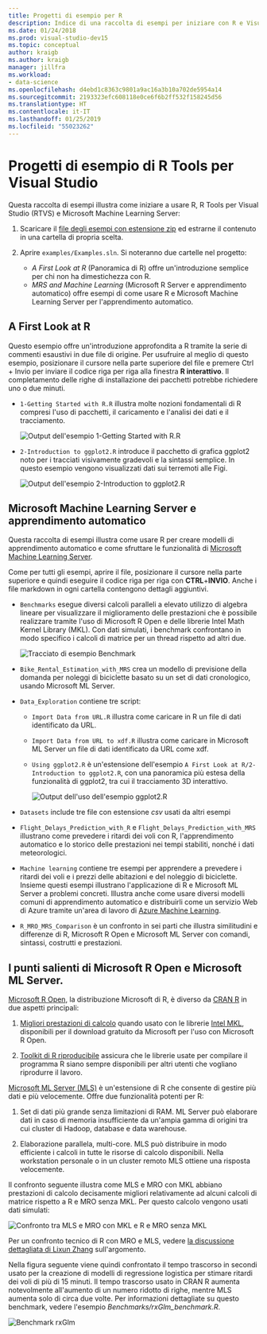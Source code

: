 ```yaml
---
title: Progetti di esempio per R
description: Indice di una raccolta di esempi per iniziare con R e Visual Studio.
ms.date: 01/24/2018
ms.prod: visual-studio-dev15
ms.topic: conceptual
author: kraigb
ms.author: kraigb
manager: jillfra
ms.workload:
- data-science
ms.openlocfilehash: d4ebd1c8363c9801a9ac16a3b10a702de5954a14
ms.sourcegitcommit: 2193323efc608118e0ce6f6b2ff532f158245d56
ms.translationtype: HT
ms.contentlocale: it-IT
ms.lasthandoff: 01/25/2019
ms.locfileid: "55023262"
---
```

# <a name="r-tools-for-visual-studio-sample-projects"></a>Progetti di esempio di R Tools per Visual Studio

Questa raccolta di esempi illustra come iniziare a usare R, R Tools per Visual Studio (RTVS) e Microsoft Machine Learning Server:

1. Scaricare il [file degli esempi con estensione zip](https://github.com/Microsoft/RTVS-docs/archive/master.zip) ed estrarne il contenuto in una cartella di propria scelta.
1. Aprire `examples/Examples.sln`. Si noteranno due cartelle nel progetto:

    - *A First Look at R* (Panoramica di R) offre un'introduzione semplice per chi non ha dimestichezza con R.
    - *MRS and Machine Learning* (Microsoft R Server e apprendimento automatico) offre esempi di come usare R e Microsoft Machine Learning Server per l'apprendimento automatico.

## <a name="a-first-look-at-r"></a>A First Look at R

Questo esempio offre un'introduzione approfondita a R tramite la serie di commenti esaustivi in due file di origine. Per usufruire al meglio di questo esempio, posizionare il cursore nella parte superiore del file e premere Ctrl + Invio per inviare il codice riga per riga alla finestra **R interattivo**. Il completamento delle righe di installazione dei pacchetti potrebbe richiedere uno o due minuti.

- `1-Getting Started with R.R` illustra molte nozioni fondamentali di R compresi l'uso di pacchetti, il caricamento e l'analisi dei dati e il tracciamento.

    ![Output dell'esempio 1-Getting Started with R.R](media/samples-getting-started-output.png)

- `2-Introduction to ggplot2.R` introduce il pacchetto di grafica ggplot2 noto per i tracciati visivamente gradevoli e la sintassi semplice. In questo esempio vengono visualizzati dati sui terremoti alle Figi.

    ![Output dell'esempio 2-Introduction to ggplot2.R](media/samples-ggplot-output.png)

## <a name="microsoft-machine-learning-server-and-machine-learning"></a>Microsoft Machine Learning Server e apprendimento automatico

Questa raccolta di esempi illustra come usare R per creare modelli di apprendimento automatico e come sfruttare le funzionalità di [Microsoft Machine Learning Server](/machine-learning-server/what-is-machine-learning-server).

Come per tutti gli esempi, aprire il file, posizionare il cursore nella parte superiore e quindi eseguire il codice riga per riga con **CTRL**+**INVIO**. Anche i file markdown in ogni cartella contengono dettagli aggiuntivi.

- `Benchmarks` esegue diversi calcoli paralleli a elevato utilizzo di algebra lineare per visualizzare il miglioramento delle prestazioni che è possibile realizzare tramite l'uso di Microsoft R Open e delle librerie Intel Math Kernel Library (MKL). Con dati simulati, i benchmark confrontano in modo specifico i calcoli di matrice per un thread rispetto ad altri due.

    ![Tracciato di esempio Benchmark](media/samples-mro-benchmark-plot.png)

- `Bike_Rental_Estimation_with_MRS` crea un modello di previsione della domanda per noleggi di biciclette basato su un set di dati cronologico, usando Microsoft ML Server.

- `Data_Exploration` contiene tre script:

  - `Import Data from URL.R` illustra come caricare in R un file di dati identificato da URL.
  - `Import Data from URL to xdf.R` illustra come caricare in Microsoft ML Server un file di dati identificato da URL come xdf.
  - `Using ggplot2.R` è un'estensione dell'esempio `A First Look at R/2-Introduction to ggplot2.R`, con una panoramica più estesa della funzionalità di ggplot2, tra cui il tracciamento 3D interattivo.

      ![Output dell'uso dell'esempio ggplot2.R](media/samples-3d-interactive.png)

- `Datasets` include tre file con estensione *csv* usati da altri esempi
- `Flight_Delays_Prediction_with_R` e `Flight_Delays_Prediction_with_MRS` illustrano come prevedere i ritardi dei voli con R, l'apprendimento automatico e lo storico delle prestazioni nei tempi stabiliti, nonché i dati meteorologici.
- `Machine learning` contiene tre esempi per apprendere a prevedere i ritardi dei voli e i prezzi delle abitazioni e del noleggio di biciclette. Insieme questi esempi illustrano l'applicazione di R e Microsoft ML Server a problemi concreti. Illustra anche come usare diversi modelli comuni di apprendimento automatico e distribuirli come un servizio Web di Azure tramite un'area di lavoro di [Azure Machine Learning](https://azure.microsoft.com/services/machine-learning/).

- `R_MRO_MRS_Comparison` è un confronto in sei parti che illustra similitudini e differenze di R, Microsoft R Open e Microsoft ML Server con comandi, sintassi, costrutti e prestazioni.

## <a name="whats-special-about-microsoft-r-open-and-microsoft-ml-server"></a>I punti salienti di Microsoft R Open e Microsoft ML Server.

[Microsoft R Open](http://aka.ms/rtvs-r-open), la distribuzione Microsoft di R, è diverso da [CRAN R](https://cran.r-project.org/) in due aspetti principali:

1. [Migliori prestazioni di calcolo](https://mran.revolutionanalytics.com/rro/#intelmkl1) quando usato con le librerie [Intel MKL](https://software.intel.com/intel-mkl), disponibili per il download gratuito da Microsoft per l'uso con Microsoft R Open.

1. [Toolkit di R riproducibile](https://mran.revolutionanalytics.com/rro/#reproducibility) assicura che le librerie usate per compilare il programma R siano sempre disponibili per altri utenti che vogliano riprodurre il lavoro.

[Microsoft ML Server (MLS)](/machine-learning-server/what-is-machine-learning-server) è un'estensione di R che consente di gestire più dati e più velocemente. Offre due funzionalità potenti per R:

1. Set di dati più grande senza limitazioni di RAM. ML Server può elaborare dati in caso di memoria insufficiente da un'ampia gamma di origini tra cui cluster di Hadoop, database e data warehouse.

1. Elaborazione parallela, multi-core. MLS può distribuire in modo efficiente i calcoli in tutte le risorse di calcolo disponibili. Nella workstation personale o in un cluster remoto MLS ottiene una risposta velocemente.

Il confronto seguente illustra come MLS e MRO con MKL abbiano prestazioni di calcolo decisamente migliori relativamente ad alcuni calcoli di matrice rispetto a R e MRO senza MKL. Per questo calcolo vengono usati dati simulati:

![Confronto tra MLS e MRO con MKL e R e MRO senza MKL](media/samples-speed-comparison.png)

Per un confronto tecnico di R con MRO e MLS, vedere [la discussione dettagliata di Lixun Zhang](http://htmlpreview.github.io/?https://github.com/lixzhang/R-MRO-MRS/blob/master/Introduction_to_MRO_and_MRS.html) sull'argomento.

Nella figura seguente viene quindi confrontato il tempo trascorso in secondi usato per la creazione di modelli di regressione logistica per stimare ritardi dei voli di più di 15 minuti.  Il tempo trascorso usato in CRAN R aumenta notevolmente all'aumento di un numero ridotto di righe, mentre MLS aumenta solo di circa due volte. Per informazioni dettagliate su questo benchmark, vedere l'esempio *Benchmarks/rxGlm_benchmark.R*.

![Benchmark rxGlm](media/samples-rxGLM-benchmark.png)
